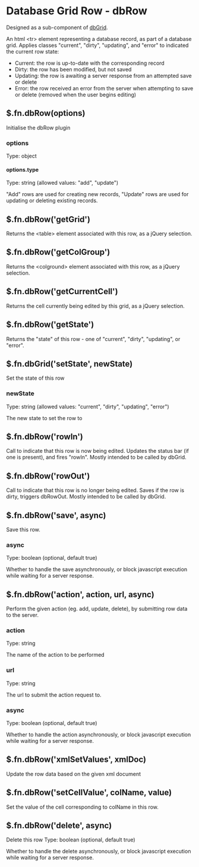 # Database Grid Row - dbRow
Designed as a sub-component of [dbGrid](dbGrid.md).

An html \<tr\> element representing a database record, as part of a database grid. Applies classes "current", "dirty",
"updating", and "error" to indicated the current row state:

- Current: the row is up-to-date with the corresponding record
- Dirty: the row has been modified, but not saved
- Updating: the row is awaiting a server response from an attempted save or delete
- Error: the row received an error from the server when attempting to save or delete (removed when the user begins editing)

## $.fn.dbRow(options)
Initialise the dbRow plugin

### options
Type: object

#### options.type
Type: string (allowed values: "add", "update")

"Add" rows are used for creating new records, "Update" rows are used for updating or deleting existing records.

## $.fn.dbRow('getGrid')
Returns the \<table\> element associated with this row, as a jQuery selection.

## $.fn.dbRow('getColGroup')
Returns the \<colground\> element associated with this row, as a jQuery selection.

## $.fn.dbRow('getCurrentCell')
Returns the cell currently being edited by this grid, as a jQuery selection.

## $.fn.dbRow('getState')
Returns the "state" of this row - one of "current", "dirty", "updating", or "error".

## $.fn.dbGrid('setState', newState)
Set the state of this row

### newState
Type: string (allowed values: "current", "dirty", "updating", "error")

The new state to set the row to

## $.fn.dbRow('rowIn')
Call to indicate that this row is now being edited. Updates the status bar (if one is present), and fires "rowIn". Mostly intended to be called by dbGrid.

## $.fn.dbRow('rowOut')
Call to indicate that this row is no longer being edited. Saves if the row is dirty, triggers dbRowOut. Mostly intended to be called by dbGrid.

## $.fn.dbRow('save', async)
Save this row.

### async
Type: boolean (optional, default true)

Whether to handle the save asynchronously, or block javascript execution while waiting for a server response.

## $.fn.dbRow('action', action, url, async)
Perform the given action (eg. add, update, delete), by submitting row data to the server.

### action
Type: string

The name of the action to be performed

### url
Type: string

The url to submit the action request to.

### async
Type: boolean (optional, default true)

Whether to handle the action asynchronously, or block javascript execution while waiting for a server response.

## $.fn.dbRow('xmlSetValues', xmlDoc)
Update the row data based on the given xml document

## $.fn.dbRow('setCellValue', colName, value)
Set the value of the cell corresponding to colName in this row.

## $.fn.dbRow('delete', async)
Delete this row
Type: boolean (optional, default true)

Whether to handle the delete asynchronously, or block javascript execution while waiting for a server response.